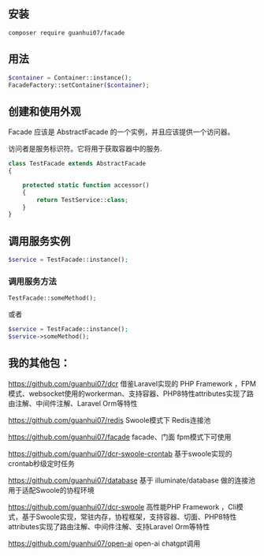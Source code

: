 ## 安装
`composer require guanhui07/facade`

## 用法
```php
$container = Container::instance();
FacadeFactory::setContainer($container);
```


## 创建和使用外观
Facade 应该是 AbstractFacade 的一个实例，并且应该提供一个访问器。

访问者是服务标识符。它将用于获取容器中的服务.

```php
class TestFacade extends AbstractFacade
{

    protected static function accessor()
    {
        return TestService::class;
    }
}
```


## 调用服务实例
```php
$service = TestFacade::instance();
```

### 调用服务方法
```php
TestFacade::someMethod();
```


或者
```php
$service = TestFacade::instance();
$service->someMethod();
```

## 我的其他包：
https://github.com/guanhui07/dcr  借鉴Laravel实现的 PHP Framework ，FPM模式、websocket使用的workerman、支持容器、PHP8特性attributes实现了路由注解、中间件注解、Laravel Orm等特性

https://github.com/guanhui07/redis Swoole模式下 Redis连接池

https://github.com/guanhui07/facade  facade、门面 fpm模式下可使用

https://github.com/guanhui07/dcr-swoole-crontab 基于swoole实现的crontab秒级定时任务

https://github.com/guanhui07/database  基于 illuminate/database 做的连接池用于适配Swoole的协程环境

https://github.com/guanhui07/dcr-swoole  高性能PHP Framework ，Cli模式，基于Swoole实现，常驻内存，协程框架，支持容器、切面、PHP8特性attributes实现了路由注解、中间件注解、支持Laravel Orm等特性

https://github.com/guanhui07/open-ai  open-ai  chatgpt调用


